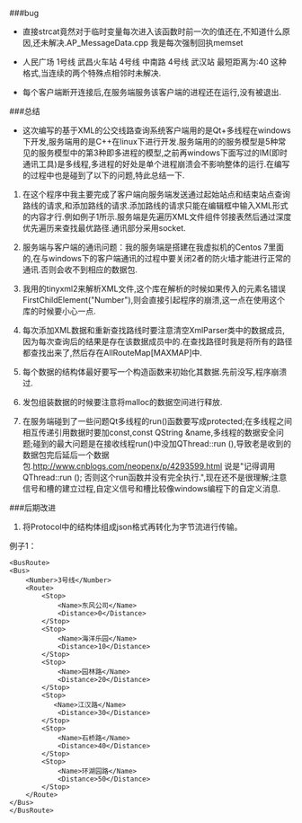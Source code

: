 ###bug

* 直接strcat竟然对于临时变量每次进入该函数时前一次的值还在,不知道什么原因,还未解决.AP_MessageData.cpp 我是每次强制回执memset

* 人民广场  1号线  武昌火车站   4号线  中南路   4号线  武汉站   最短距离为:40  这种格式,当连续的两个特殊点相邻时未解决.

* 每个客户端断开连接后,在服务端服务该客户端的进程还在运行,没有被退出.

###总结
* 这次编写的基于XML的公交线路查询系统客户端用的是Qt+多线程在windows下开发,服务端用的是C++在linux下进行开发.服务端用的的服务模型是5种常见的服务模型中的第3种即多进程的模型,之前再windows下面写过的IM(即时通讯工具)是多线程,多进程的好处是单个进程崩溃会不影响整体的运行.在编写的过程中也是碰到了以下的问题,特此总结一下.

1. 在这个程序中我主要完成了客户端向服务端发送通过起始站点和结束站点查询路线的请求,和添加路线的请求.添加路线的请求只能在编辑框中输入XML形式的内容才行.例如例子1所示.服务端是先遍历XML文件组件邻接表然后通过深度优先遍历来查找最优路径.通讯部分采用socket.

2. 服务端与客户端的通讯问题：我的服务端是搭建在我虚拟机的Centos 7里面的,在与windows下的客户端通讯的过程中要关闭2者的防火墙才能进行正常的通讯.否则会收不到相应的数据包.

3. 我用的tinyxml2来解析XML文件,这个库在解析的时候如果传入的元素名错误FirstChildElement("Number"),则会直接引起程序的崩溃,这一点在使用这个库的时候要小心一点.

4. 每次添加XML数据和重新查找路线时要注意清空XmlParser类中的数据成员,因为每次查询后的结果是存在该数据成员中的.在查找路径时我是将所有的路径都查找出来了,然后存在AllRouteMap[MAXMAP]中.

5. 每个数据的结构体最好要写一个构造函数来初始化其数据.先前没写,程序崩溃过.

6. 发包组装数据的时候要注意将malloc的数据空间进行释放.

7. 在服务端碰到了一些问题Qt多线程的run()函数要写成protected;在多线程之间相互传递引用数据时要加const,const QString &name,多线程的数据安全问题;碰到的最大问题是在接收线程run()中没加QThread::run (),导致老是收到的数据包完后延后一个数据包.http://www.cnblogs.com/neopenx/p/4293599.html
说是"记得调用 QThread::run ();  否则这个run函数并没有完全执行.",现在还不是很理解;注意信号和槽的建立过程,自定义信号和槽比较像windows编程下的自定义消息.

###后期改进

1. 将Protocol中的结构体组成json格式再转化为字节流进行传输。




例子1：
<?xml version="1.0" encoding="UTF-8"?>
    <BusRoute>
    <Bus>
        <Number>3号线</Number>
        <Route>
            <Stop>
                <Name>东风公司</Name>
                <Distance>0</Distance>
            </Stop>
            <Stop>
                <Name>海洋乐园</Name>
                <Distance>10</Distance>
            </Stop>
            <Stop>
                <Name>园林路</Name>
                <Distance>20</Distance>
            </Stop>
            <Stop>
               <Name>江汉路</Name>
                <Distance>30</Distance>
            </Stop>
            <Stop>
                <Name>石桥路</Name>
                <Distance>40</Distance>
            </Stop>
            <Stop>
                <Name>环湖园路</Name>
                <Distance>50</Distance>
            </Stop>
        </Route>
    </Bus>
    </BusRoute>